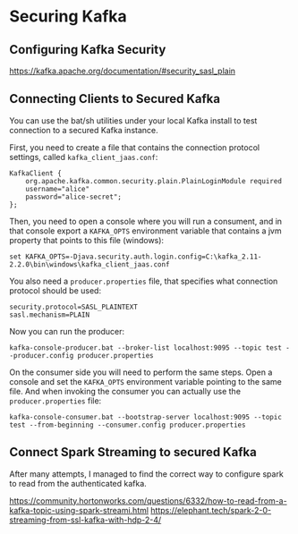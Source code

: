 # Securing Kafka

## Configuring Kafka Security

https://kafka.apache.org/documentation/#security_sasl_plain

## Connecting Clients to Secured Kafka

You can use the bat/sh utilities under your local Kafka install to test connection to a secured Kafka instance.

First, you need to create a file that contains the connection protocol settings, called `kafka_client_jaas.conf`:

```
KafkaClient {
	org.apache.kafka.common.security.plain.PlainLoginModule required
	username="alice" 
	password="alice-secret";
};
```

Then, you need to open a console where you will run a consument, and in that console export a `KAFKA_OPTS` environment variable that contains a jvm property that points to this file (windows):

```
set KAFKA_OPTS=-Djava.security.auth.login.config=C:\kafka_2.11-2.2.0\bin\windows\kafka_client_jaas.conf
```

You also need a `producer.properties` file, that specifies what connection protocol should be used:

```
security.protocol=SASL_PLAINTEXT
sasl.mechanism=PLAIN
```

Now you can run the producer:

```
kafka-console-producer.bat --broker-list localhost:9095 --topic test --producer.config producer.properties
```

On the consumer side you will need to perform the same steps. Open a console and set the `KAFKA_OPTS` environment variable pointing to the same file. And when invoking the consumer you can actually use the `producer.properties` file:

```
kafka-console-consumer.bat --bootstrap-server localhost:9095 --topic test --from-beginning --consumer.config producer.properties
```

## Connect Spark Streaming to secured Kafka

After many attempts, I managed to find the correct way to configure spark to read from the authenticated kafka.

https://community.hortonworks.com/questions/6332/how-to-read-from-a-kafka-topic-using-spark-streami.html
https://elephant.tech/spark-2-0-streaming-from-ssl-kafka-with-hdp-2-4/